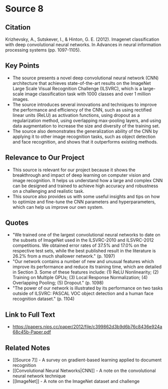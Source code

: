 # Source 8

## Citation

Krizhevsky, A., Sutskever, I., & Hinton, G. E. (2012). Imagenet classification with deep convolutional neural networks. In Advances in neural information processing systems (pp. 1097-1105).

## Key Points

- The source presents a novel deep convolutional neural network (CNN) architecture that achieves state-of-the-art results on the ImageNet Large Scale Visual Recognition Challenge (ILSVRC), which is a large-scale image classification task with 1000 classes and over 1 million images.
- The source introduces several innovations and techniques to improve the performance and efficiency of the CNN, such as using rectified linear units (ReLU) as activation functions, using dropout as a regularization method, using overlapping max-pooling layers, and using data augmentation to increase the size and diversity of the training set.
- The source also demonstrates the generalization ability of the CNN by applying it to other image recognition tasks, such as object detection and face recognition, and shows that it outperforms existing methods.

## Relevance to Our Project

- This source is relevant for our project because it shows the breakthrough and impact of deep learning on computer vision and image recognition. It helps us understand how a large and complex CNN can be designed and trained to achieve high accuracy and robustness on a challenging and realistic task.
- This source also provides us with some useful insights and tips on how to optimize and fine-tune the CNN parameters and hyperparameters, which can help us improve our own system.

## Quotes

- "We trained one of the largest convolutional neural networks to date on the subsets of ImageNet used in the ILSVRC-2010 and ILSVRC-2012 competitions. We obtained error rates of 37.5% and 17.0% on the respective test sets, while the best published result in the literature is 26.2% from a much shallower network." (p. 1097)
- "Our network contains a number of new and unusual features which improve its performance and reduce its training time, which are detailed in Section 3. Some of these features include: (1) ReLU Nonlinearity; (2) Training on Multiple GPUs; (3) Local Response Normalization; (4) Overlapping Pooling; (5) Dropout." (p. 1098)
- "The power of our network is illustrated by its performance on two tasks outside of ILSVRC: PASCAL VOC object detection and a human face recognition dataset." (p. 1104)

## Link to Full Text

- https://papers.nips.cc/paper/2012/file/c399862d3b9d6b76c8436e924a68c45b-Paper.pdf

## Related Notes

- [[Source 7]] - A survey on gradient-based learning applied to document recognition
- [[Convolutional Neural Networks|CNN]] - A note on the convolutional neural network technique
- [[ImageNet]] - A note on the ImageNet dataset and challenge